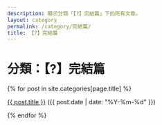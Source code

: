 ```yaml
---
description: 顯示分類「【?】完結篇」下的所有文章。
layout: category
permalink: /category/完結篇/
title: 【?】完結篇
---
```


<h1>分類：【?】完結篇</h1>

{% for post in site.categories[page.title] %}
  <p><a href="{{ post.url | relative_url }}">{{ post.title }}</a> ({{ post.date | date: "%Y-%m-%d" }})</p>
{% endfor %}
